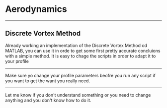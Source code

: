# Aerodynamics

-----------------------
Discrete Vortex Method 
-----------------------

Already working an implementation of the Discrete Vortex Method od MATLAB, you can use it in orde to get some first pretty accurate concluions with a simple  method. It is easy to chage the scripts in order to adapt it to your profile

-------------------------------------------------------------------------------------------------------------------------------

Make sure yo change your profile parameters beofre you run any script if you want to get the want you really need.

-------------------------------------------------------------------------------------------------------------------------------

Let me know if you don't understand something or you need to change anything and you don't know how to do it. 
